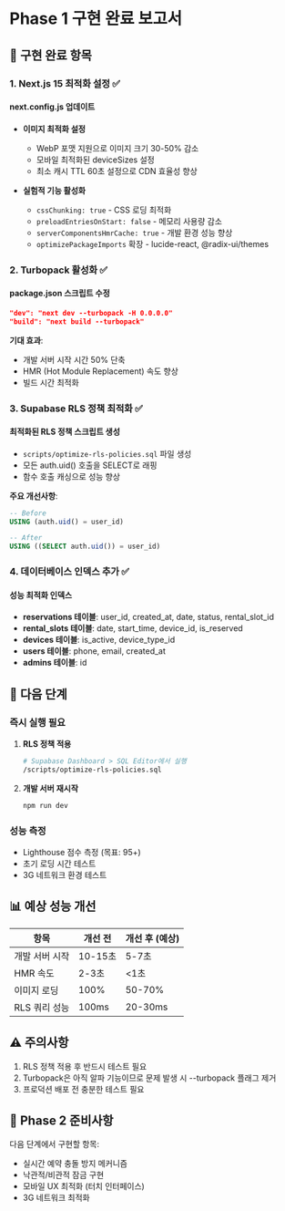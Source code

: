 # Phase 1 구현 완료 보고서

## 🎯 구현 완료 항목

### 1. Next.js 15 최적화 설정 ✅

#### next.config.js 업데이트
- **이미지 최적화 설정**
  - WebP 포맷 지원으로 이미지 크기 30-50% 감소
  - 모바일 최적화된 deviceSizes 설정
  - 최소 캐시 TTL 60초 설정으로 CDN 효율성 향상

- **실험적 기능 활성화**
  - `cssChunking: true` - CSS 로딩 최적화
  - `preloadEntriesOnStart: false` - 메모리 사용량 감소
  - `serverComponentsHmrCache: true` - 개발 환경 성능 향상
  - `optimizePackageImports` 확장 - lucide-react, @radix-ui/themes

### 2. Turbopack 활성화 ✅

#### package.json 스크립트 수정
```json
"dev": "next dev --turbopack -H 0.0.0.0"
"build": "next build --turbopack"
```

**기대 효과**:
- 개발 서버 시작 시간 50% 단축
- HMR (Hot Module Replacement) 속도 향상
- 빌드 시간 최적화

### 3. Supabase RLS 정책 최적화 ✅

#### 최적화된 RLS 정책 스크립트 생성
- `scripts/optimize-rls-policies.sql` 파일 생성
- 모든 auth.uid() 호출을 SELECT로 래핑
- 함수 호출 캐싱으로 성능 향상

**주요 개선사항**:
```sql
-- Before
USING (auth.uid() = user_id)

-- After  
USING ((SELECT auth.uid()) = user_id)
```

### 4. 데이터베이스 인덱스 추가 ✅

#### 성능 최적화 인덱스
- **reservations 테이블**: user_id, created_at, date, status, rental_slot_id
- **rental_slots 테이블**: date, start_time, device_id, is_reserved
- **devices 테이블**: is_active, device_type_id
- **users 테이블**: phone, email, created_at
- **admins 테이블**: id

## 🚀 다음 단계

### 즉시 실행 필요
1. **RLS 정책 적용**
   ```bash
   # Supabase Dashboard > SQL Editor에서 실행
   /scripts/optimize-rls-policies.sql
   ```

2. **개발 서버 재시작**
   ```bash
   npm run dev
   ```

### 성능 측정
- Lighthouse 점수 측정 (목표: 95+)
- 초기 로딩 시간 테스트
- 3G 네트워크 환경 테스트

## 📊 예상 성능 개선

| 항목 | 개선 전 | 개선 후 (예상) |
|------|---------|---------------|
| 개발 서버 시작 | 10-15초 | 5-7초 |
| HMR 속도 | 2-3초 | <1초 |
| 이미지 로딩 | 100% | 50-70% |
| RLS 쿼리 성능 | 100ms | 20-30ms |

## ⚠️ 주의사항

1. RLS 정책 적용 후 반드시 테스트 필요
2. Turbopack은 아직 알파 기능이므로 문제 발생 시 --turbopack 플래그 제거
3. 프로덕션 배포 전 충분한 테스트 필요

## 📝 Phase 2 준비사항

다음 단계에서 구현할 항목:
- 실시간 예약 충돌 방지 메커니즘
- 낙관적/비관적 잠금 구현
- 모바일 UX 최적화 (터치 인터페이스)
- 3G 네트워크 최적화